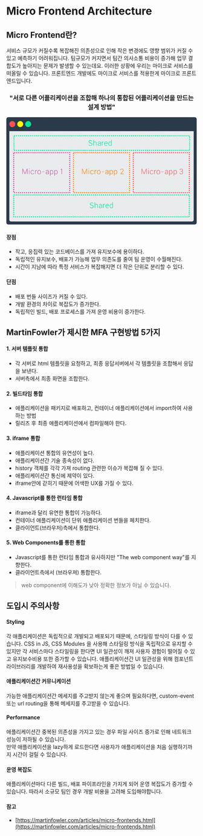 # Micro Frontend Architecture

## Micro Frontend란?
서비스 규모가 커질수록 복잡해진 의존성으로 인해 작은 변경에도 영향 범위가 커질 수 있고 예측하기 어려워집니다. 팀규모가 커지면서 팀간 의사소통 비용이 증가해 업무 결합도가 높아지는 문제가 발생할 수 있는데요.
이러한 상황에 우리는 마이크로 서비스를 떠올릴 수 있습니다. 프론트엔드 개발에도 마이크로 서비스를 적용한게 마이크로 프론트엔드입니다.
<center>
    <h3>"서로 다른 어플리케이션을 조합해 하나의 통합된 어플리케이션을 만드는 설계 방법"</h3>
</center>

![img.png](img.png)

#### 장점
- 작고, 응집력 있는 코드베이스를 가져 유지보수에 용이하다.
- 독립적인 유지보수, 배포가 가능해 업무 의존도를 줄여 팀 운영이 수월해진다. 
- 시간이 지남에 따라 특정 서비스가 복잡해지면 더 작은 단위로 분리할 수 있다.

#### 단점
- 배포 번들 사이즈가 커질 수 있다.
- 개발 환경의 차이로 복잡도가 증가한다.
- 독립적인 빌드, 배포 프로세스를 가져 운영 비용이 증가한다.

## MartinFowler가 제시한 MFA 구현방법 5가지

#### 1. 서버 템플릿 통합
- 각 서버로 html 템플릿을 요청하고, 최종 응답서버에서 각 템플릿을 조합해서 응답을 보낸다.
- 서버측에서 최종 화면을 조합한다.

#### 2. 빌드타임 통합
- 애플리케이션을 패키지로 배포하고, 컨테이너 애플리케이션에서 import하여 사용하는 방법
- 릴리즈 후 최종 애플리케이션에서 컴파일해야 한다.

#### 3. iframe 통합
- 애플리케이션 통합의 유연성이 높다.
- 애플리케이션간 기술 종속성이 없다.
- history 객체를 각각 가져 routing 관련한 이슈가 복잡해 질 수 있다.
- 애플리케이션간 통신에 제약이 있다.
- iframe안에 갇히기 때문에 어색한 UX를 가질 수 있다.

#### 4. Javascript를 통한 런타임 통합
- iframe과 달리 유연한 통합이 가능하다.
- 컨테이너 애플리케이션이 단위 애플리케이션 번들을 페치한다.
- 클라이언트(브라우저)측에서 통합한다.

#### 5. Web Components를 통한 통합
- Javascript를 통한 런타임 통합과 유사하지만 "The web component way"를 지향한다.
- 클라이언트측에서 (브라우져) 통합한다.
> web component에 이해도가 낮아 정확한 정보가 아닐 수 있습니다.

## 도입시 주의사항

#### Styling
각 애플리케이션은 독립적으로 개발되고 배포되기 때문에, 스타일링 방식이 다를 수 있습니다. 
CSS in JS, CSS Modules 을 사용해 스타일링 방식을 독립적으로 유지할 수 있지만 각 서비스마다 스타일링을 한다면 UI 일관성이 깨져 사용자 경험이 떨어질 수 있고 유지보수비용 또한 증가할 수 있습니다.
애플리케이션간 UI 일관성을 위해 컴포넌트 라이브러리를 개발하여 재사용성을 확보하는게 좋은 방법일 수 있습니다.

#### 애플리케이션간 커뮤니케이션
가능한 애플리케이션간 메세지를 주고받지 않는게 좋으며 필요하다면, custom-event 또는 url routing을 통해 메세지를 주고받을 수 있습니다.

#### Performance
애플리케이션간 중복된 의존성을 가지고 있는 경우 파일 사이즈 증가로 인해 네트워크 성능이 저하될 수 있습니다.   
만약 애플리케이션을 lazy하게 로드한다면 사용자가 애플리케이션을 처음 실행하기까지 시간이 걸릴 수 있습니다.

#### 운영 복잡도
애플리케이션마다 다른 빌드, 배포 파이프라인을 가지게 되어 운영 복잡도가 증가할 수 있습니다. 따라서 소규모 팀인 경우 개발 비용을 고려해 도입해야합니다.

#### 참고
- [https://martinfowler.com/articles/micro-frontends.html](https://martinfowler.com/articles/micro-frontends.html)